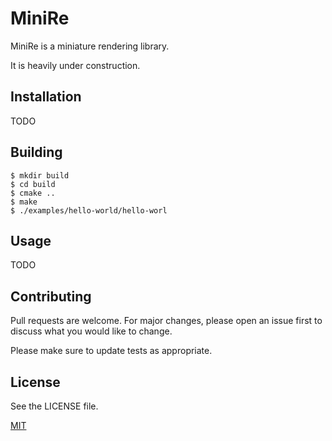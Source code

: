 # MiniRe

MiniRe is a miniature rendering library.

It is heavily under construction.

## Installation

TODO

## Building

```
$ mkdir build
$ cd build
$ cmake ..
$ make
$ ./examples/hello-world/hello-worl 
```

## Usage

TODO

## Contributing

Pull requests are welcome. For major changes, please open an issue first
to discuss what you would like to change.

Please make sure to update tests as appropriate.

## License

See the LICENSE file.

[MIT](https://opensource.org/license/mit)
